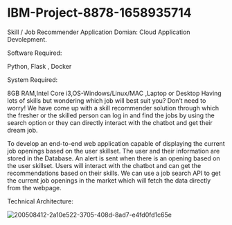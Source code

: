 # IBM-Project-8878-1658935714
Skill / Job Recommender Application
Domian: Cloud Application Devolepment.

Software Required:

Python, Flask , Docker

System Required:

8GB RAM,Intel Core i3,OS-Windows/Linux/MAC ,Laptop or Desktop Having lots of skills but wondering which job will best suit you? Don’t need to worry! We have come up with a skill recommender solution through which the fresher or the skilled person can log in and find the jobs by using the search option or they can directly interact with the chatbot and get their dream job.

To develop an end-to-end web application capable of displaying the current job openings based on the user skillset. The user and their information are stored in the Database. An alert is sent when there is an opening based on the user skillset. Users will interact with the chatbot and can get the recommendations based on their skills. We can use a job search API to get the current job openings in the market which will fetch the data directly from the webpage.

Technical Architecture:

![200508412-2a10e522-3705-408d-8ad7-e4fd0fd1c65e](https://user-images.githubusercontent.com/114094537/202660363-27a74a35-fd3f-4c80-88f7-073db6520b61.png)

